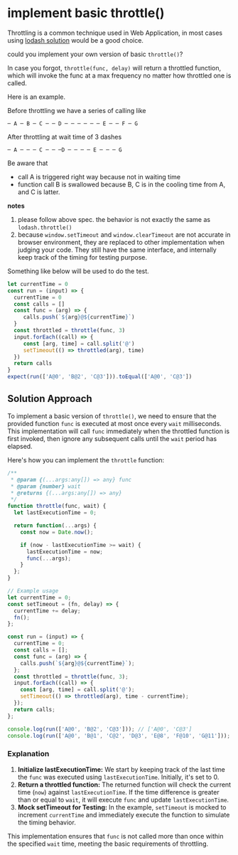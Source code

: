 # implement basic throttle()

Throttling is a common technique used in Web Application, in most cases using [lodash solution](https://lodash.com/docs/4.17.15#throttle) would be a good choice.

could you implement your own version of basic `throttle()`?

In case you forgot, `throttle(func, delay)` will return a throttled function, which will invoke the func at a max frequency no matter how throttled one is called.

Here is an example.

Before throttling we have a series of calling like

```
─ A ─ B ─ C ─ ─ D ─ ─ ─ ─ ─ ─ E ─ ─ F ─ G
```

After throttling at wait time of 3 dashes

```
─ A ─ ─ ─ C ─ ─ ─D ─ ─ ─ ─ E ─ ─ ─ G 
```

Be aware that

- call A is triggered right way because not in waiting time
- function call B is swallowed because B, C is in the cooling time from A, and C is latter.

**notes**

1. please follow above spec. the behavior is not exactly the same as `lodash.throttle()`
2. because `window.setTimeout` and `window.clearTimeout` are not accurate in browser environment, they are replaced to other implementation when judging your code. They still have the same interface, and internally keep track of the timing for testing purpose.

Something like below will be used to do the test.

```js
let currentTime = 0
const run = (input) => {
  currentTime = 0
  const calls = []
  const func = (arg) => {
     calls.push(`${arg}@${currentTime}`)
  }
  const throttled = throttle(func, 3)
  input.forEach((call) => {
     const [arg, time] = call.split('@')
     setTimeout(() => throttled(arg), time)
  })
  return calls
}
expect(run(['A@0', 'B@2', 'C@3'])).toEqual(['A@0', 'C@3'])
```

## Solution Approach

To implement a basic version of `throttle()`, we need to ensure that the provided function `func` is executed at most once every `wait` milliseconds. This implementation will call `func` immediately when the throttled function is first invoked, then ignore any subsequent calls until the `wait` period has elapsed.

Here's how you can implement the `throttle` function:

```js
/**
 * @param {(...args:any[]) => any} func
 * @param {number} wait
 * @returns {(...args:any[]) => any}
 */
function throttle(func, wait) {
  let lastExecutionTime = 0;

  return function(...args) {
    const now = Date.now();

    if (now - lastExecutionTime >= wait) {
      lastExecutionTime = now;
      func(...args);
    }
  };
}

// Example usage
let currentTime = 0;
const setTimeout = (fn, delay) => {
  currentTime += delay;
  fn();
};

const run = (input) => {
  currentTime = 0;
  const calls = [];
  const func = (arg) => {
    calls.push(`${arg}@${currentTime}`);
  };
  const throttled = throttle(func, 3);
  input.forEach((call) => {
    const [arg, time] = call.split('@');
    setTimeout(() => throttled(arg), time - currentTime);
  });
  return calls;
};

console.log(run(['A@0', 'B@2', 'C@3'])); // ['A@0', 'C@3']
console.log(run(['A@0', 'B@1', 'C@2', 'D@3', 'E@8', 'F@10', 'G@11'])); // ['A@0', 'D@3', 'E@8', 'G@11']
```

### Explanation

1. **Initialize lastExecutionTime:** We start by keeping track of the last time the `func` was executed using `lastExecutionTime`. Initially, it's set to 0.
2. **Return a throttled function:** The returned function will check the current time (`now`) against `lastExecutionTime`. If the time difference is greater than or equal to `wait`, it will execute `func` and update `lastExecutionTime`.
3. **Mock setTimeout for Testing:** In the example, `setTimeout` is mocked to increment `currentTime` and immediately execute the function to simulate the timing behavior.

This implementation ensures that `func` is not called more than once within the specified `wait` time, meeting the basic requirements of throttling.